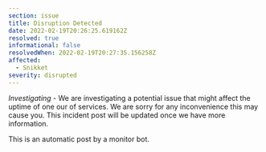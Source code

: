 ```yaml
---
section: issue
title: Disruption Detected
date: 2022-02-19T20:26:25.619162Z
resolved: true
informational: false
resolvedWhen: 2022-02-19T20:27:35.156258Z
affected:
  - Snikket
severity: disrupted
---
```

*Investigating* - We are investigating a potential issue that might affect the uptime of one our of services. We are sorry for any inconvenience this may cause you. This incident post will be updated once we have more information.

This is an automatic post by a monitor bot.
        